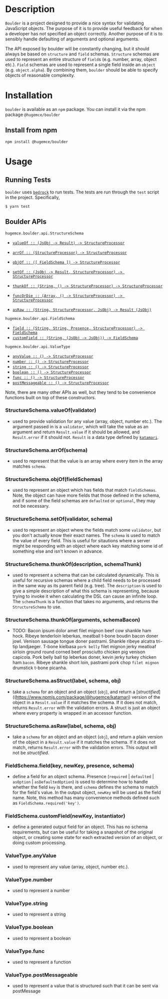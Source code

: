 # Description

`Boulder` is a project designed to provide a nice syntax for validating JavaScript objects. The purpose of it is to provide useful feedback for when a developer has not specified an object correctly. Another purpose of it is to sensibly handle defaulting of arguments and optional arguments.

The API exposed by boulder will be constantly changing, but it should always be based on `structure` and `field` schemas. `Structure` schemas are used to represent an entire structure of `field`s (e.g. number, array, object etc.). `Field` schemas are used to represent a single field inside an `object` (e.g. `object.alpha`). By combining them, `boulder` should be able to specify objects of reasonable complexity.

# Installation

`boulder` is available as an `npm` package. You can install it via the npm package `@hugemce/boulder`

## Install from npm

`npm install @hugemce/boulder`

# Usage

## Running Tests

`boulder` uses [`bedrock`](https://www.npmjs.com/package/@hugemce/bedrock) to run tests. The tests are run through the `test` script in the project. Specifically,

`$ yarn test`


## Boulder APIs

`hugemce.boulder.api.StructureSchema`

* [`valueOf :: (JsObj -> Result) -> StructureProcessor`](#valueOf)
* [`arrOf :: (StructureProcessor) -> StructureProcessor`](#arrOf)
* [`objOf :: ([ FieldSchema ]) -> StructureProcessor`](#objOf)
* [`setOf :: (JsObj -> Result, StructureProcessor) -> StructureProcessor`](#setOf)
* [`thunkOf :: (String, () -> StructureProcessor) -> StructureProcessor`](#thunkOf)
* [`funcOrDie :: (Array, () -> StructureProcessor) -> StructureProcessor`](#funcOrDie)

* [`asRaw :: (String, StructureProcessor, JsObj) -> Result (JsObj)`](#asRaw)


`hugemce.boulder.api.FieldSchema`

* [`field :: (String, String, Presence, StructureProcessor) -> FieldSchema`](#field)
* [`customField :: (String, (JsObj -> JsObj)) -> FieldSchema`](#customField)

`hugemce.boulder.api.ValueType`

* [`anyValue :: () -> StructureProcessor`](#anyValue)
* [`number :: () -> StructureProcessor`](#number)
* [`string :: () -> StructureProcessor`](#string)
* [`boolean :: () -> StructureProcessor`](#boolean)
* [`func :: () -> StructureProcessor`](#func)
* [`postMessageable :: () -> StructureProcessor`](#postMessageable)

Note, there are many other APIs as well, but they tend to be convenience functions built on top of these constructors.

### <a name="valueOf">StructureSchema.valueOf(validator)</a>

- used to provide validation for any value (array, object, number etc.). The argument passed in is a `validator`, which will take the value as an argument and return `Result.value` if it should be allowed, and `Result.error` if it should not. `Result` is a data type defined by [`katamari`](https://www.npmjs.com/package/@hugemce/katamari).

### <a name="arrOf">StructureSchema.arrOf(schema)</a>

- used to represent that the value is an array where every item in the array matches `schema`.

### <a name="objOf">StructureSchema.objOf(fieldSchemas)</a>

- used to represent an object which has fields that match `fieldSchemas`. Note, the object can have more fields that those defined in the schema, and if some of the field schemas are `defaulted` or `optional`, they may not be necessary.

### <a name="setOf">StructureSchema.setOf(validator, schema)</a>

- used to represent an object where the fields match some `validator`, but you don't actually know their exact names. The `schema` is used to match the value of every field. This is useful for sitautions where a server might be responding with an object where each key matching some id of something else and isn't known in advance.

### <a name="thunkOf">StructureSchema.thunkOf(description, schemaThunk)</a>

- used to represent a schema that can be calculated dynamically. This is useful for recursive schemas where a child field needs to be processed in the same way as its parent field (e.g. tree). The `description` is used to give a simple description of what this schema is representing, because trying to invoke it when calculating the DSL can cause an infinite loop. The `schemaThunk` is a function that takes no arguments, and returns the `StructureSchema` to use.

### <a name="funcOrDie">StructureSchema.thunkOf(arguments, schemaBacon)</a>

- TODO: Bacon ipsum dolor amet filet mignon beef cow shankle ham hock. Ribeye tenderloin leberkas, meatball t-bone boudin bacon doner jowl. Venison sausage tongue doner pastrami. Shankle ribeye alcatra tri-tip landjaeger. T-bone kielbasa `pork belly` filet mignon jerky meatloaf sirloin ground round corned beef prosciutto chicken pig venison capicola. Pork belly ball tip leberkas doner, kevin jerky turkey chicken ham `bacon`. Ribeye shankle short loin, pastrami pork chop `filet mignon` drumstick t-bone picanha.

### <a name="asStruct">StructureSchema.asStruct(label, schema, obj)</a>

- take a `schema` for an object and an object (`obj`), and return a [*structified*]((https://www.npmjs.com/package/@hugemce/katamari) version of the object in a `Result.value` if it matches the schema. If it does not match, returns `Result.error` with the validation errors. A struct is just an object where every property is wrapped in an accessor function.

### <a name="asRaw">StructureSchema.asRaw(label, schema, obj)</a>

- take a `schema` for an object and an object (`obj`), and return a plain version of the object in a `Result.value` if it matches the schema. If it does not match, returns `Result.error` with the validation errors. This output will not be *structified*.

### <a name="field">FieldSchema.field(key, newKey, presence, schema)</a>

- define a field for an object schema. Presence (`required` \| `defaulted` \| `asOption` | `asDefaultedOption`) is used to determine how to handle whether the field `key` is there, and `schema` defines the schema to match for the field's value. In the output object, `newKey` will be used as the field name. Note, this method has many convenience methods defined such as `FieldSchema.required('key')`.

### <a name="customField">FieldSchema.customField(newKey, instantiator)</a>

- define a generated output field for an object. This has no schema requirements, but can be useful for taking a snapshot of the original object, or creating some state for each extracted version of an object, or doing custom processing.

### <a name="anyValue">ValueType.anyValue</a>

- used to represent any value (array, object, number etc.).

### <a name="anyValue">ValueType.number</a>

- used to represent a number

### <a name="anyValue">ValueType.string</a>

- used to represent a string

### <a name="anyValue">ValueType.boolean</a>

- used to represent a boolean

### <a name="anyValue">ValueType.func</a>

- used to represent a function

### <a name="anyValue">ValueType.postMessageable</a>

- used to represent a value that is structured such that it can be sent via postMessage

